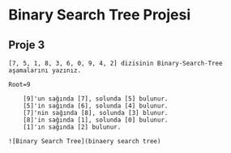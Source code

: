 # Binary Search Tree Projesi

## Proje 3

    [7, 5, 1, 8, 3, 6, 0, 9, 4, 2] dizisinin Binary-Search-Tree aşamalarını yazınız.

    Root=9

        [9]'un sağında [7], solunda [5] bulunur.
        [5]'in sağında [6], solunda [4] bulunur.
        [7]'nin sağında [8], solunda [3] blunur.
        [8]'in sağında [1], solunda [0] bulunur.
        [1]'ın sağında [2] bulunur.
    
    ![Binary Search Tree](binaery search tree)

    